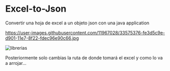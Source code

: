 # Excel-to-Json
Convertir una hoja de excel a un objeto json con una java application


https://user-images.githubusercontent.com/11967028/33575376-fe3d5c9e-d901-11e7-8f22-fdec96e90c66.jpg

![librerias](https://user-images.githubusercontent.com/11967028/33575607-cd18c454-d902-11e7-9230-d33d09b898f1.jpg)

Posteriormente solo cambias la ruta de donde tomará el excel y como lo va a arrojar...


